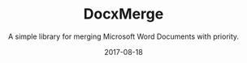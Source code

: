 ---
title: DocxMerge
excerpt: A simple library for merging Microsoft Word Documents with priority.
subtitle: A simple library for merging Microsoft Word Documents with priority.

date: 2017-08-18
endDate: 2017-08-20

img: docxmerge.png
thumbnail: docxmerge.png

github: https://github.com/TheRobotCarlson/docxmerge

tags: ["python", "pypi"]
---